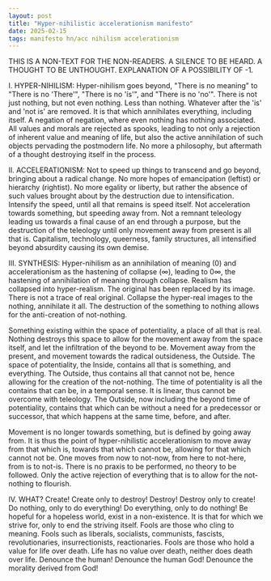 ```yaml
---
layout: post
title: "Hyper-nihilistic accelerationism manifesto"
date: 2025-02-15
tags: manifesto hn/acc nihilism accelerationism
---
```


THIS IS A NON-TEXT FOR THE NON-READERS. A SILENCE TO BE HEARD. A THOUGHT TO BE UNTHOUGHT. EXPLANATION OF A POSSIBILITY OF -1.

I. HYPER-NIHILISM:
Hyper-nihilism goes beyond, "There is no meaning" to "There is no 'There'", "There is no 'ís'", and "There is no 'no'". There is not just nothing, but not even nothing. Less than nothing. Whatever after the 'is' and 'not is' are removed. It is that which annihilates everything, including itself. A negation of negation, where even nothing has nothing associated. All values and morals are rejected as spooks, leading to not only a rejection of inherent value and meaning of life, but also the active annihilation of such objects pervading the postmodern life. No more a philosophy, but aftermath of a thought destroying itself in the process.

II. ACCELERATIONISM:
Not to speed up things to transcend and go beyond, bringing about a radical change. No more hopes of emancipation (leftist) or hierarchy (rightist). No more egality or liberty, but rather the absence of such values brought about by the destruction due to intensification. Intensify the speed, until all that remains is speed itself. Not acceleration towards something, but speeding away from. Not a remnant teleology leading us towards a final cause of an end through a purpose, but the destruction of the teleology until only movement away from present is all that is. Capitalism, technology, queerness, family structures, all intensified beyond absurdity causing its own demise.

III. SYNTHESIS:
Hyper-nihilism as an annihilation of meaning (0) and accelerationism as the hastening of collapse (∞), leading to 0∞, the hastening of annihilation of meaning through collapse. Realism has collapsed into hyper-realism. The original has been replaced by its image. There is not a trace of real original. Collapse the hyper-real images to the nothing, annihilate it all. The destruction of the something to nothing allows for the anti-creation of not-nothing. 

Something existing within the space of potentiality, a place of all that is real. Nothing destroys this space to allow for the movement away from the space itself, and let the infiltration of the beyond to be. Movement away from the present, and movement towards the radical outsideness, the Outside. The space of potentiality, the Inside, contains all that is something, and everything. The Outside, thus contains all that cannot not be, hence allowing for the creation of the not-nothing. The time of potentiality is all the contains that can be, in a temporal sense. It is linear, thus cannot be overcome with teleology. The Outside, now including the beyond time of potentiality, contains that which can be without a need for a predecessor or successor, that which happens at the same time, before, and after. 

Movement is no longer towards something, but is defined by going away from. It is thus the point of hyper-nihilistic accelerationism to move away from that which is, towards that which cannot be, allowing for that which cannot not be. One moves from now to not-now, from here to not-here, from is to not-is. There is no praxis to be performed, no theory to be followed. Only the active rejection of everything that is to allow for the not-nothing to flourish.

IV. WHAT?
Create! Create only to destroy! Destroy! Destroy only to create! Do nothing, only to do everything! Do everything, only to do nothing! Be hopeful for a hopeless world, exist in a non-existence. It is that for which we strive for, only to end the striving itself. Fools are those who cling to meaning. Fools such as liberals, socialists, communists, fascists, revolutionaries, insurrectionists, reactionaries. Fools are those who hold a value for life over death. Life has no value over death, neither does death over life. Denounce the human! Denounce the human God! Denounce the morality derived from God!
